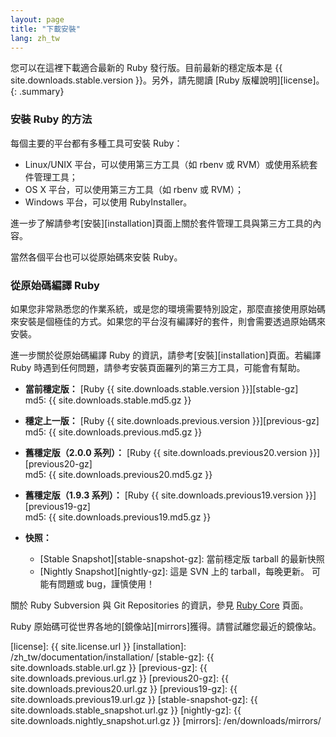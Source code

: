 ```yaml
---
layout: page
title: "下載安裝"
lang: zh_tw
---
```


您可以在這裡下載適合最新的 Ruby 發行版。目前最新的穩定版本是
{{ site.downloads.stable.version }}。另外，請先閱讀 [Ruby 版權說明][license]。
{: .summary}

### 安裝 Ruby 的方法

每個主要的平台都有多種工具可安裝 Ruby：

* Linux/UNIX 平台，可以使用第三方工具（如 rbenv 或 RVM）或使用系統套件管理工具；
* OS X 平台，可以使用第三方工具（如 rbenv 或 RVM）；
* Windows 平台，可以使用 RubyInstaller。

進一步了解請參考[安裝][installation]頁面上關於套件管理工具與第三方工具的內容。

當然各個平台也可以從原始碼來安裝 Ruby。

### 從原始碼編譯 Ruby

如果您非常熟悉您的作業系統，或是您的環境需要特別設定，那麼直接使用原始碼來安裝是個極佳的方式。如果您的平台沒有編譯好的套件，則會需要透過原始碼來安裝。

進一步關於從原始碼編譯 Ruby 的資訊，請參考[安裝][installation]頁面。若編譯 Ruby 時遇到任何問題，請參考安裝頁面羅列的第三方工具，可能會有幫助。

* **當前穩定版：**
  [Ruby {{ site.downloads.stable.version }}][stable-gz]<br>
  md5: {{ site.downloads.stable.md5.gz }}

* **穩定上一版：**
  [Ruby {{ site.downloads.previous.version }}][previous-gz]<br>
  md5: {{ site.downloads.previous.md5.gz }}

* **舊穩定版（2.0.0 系列）：**
  [Ruby {{ site.downloads.previous20.version }}][previous20-gz]<br>
  md5: {{ site.downloads.previous20.md5.gz }}

* **舊穩定版（1.9.3 系列）：**
  [Ruby {{ site.downloads.previous19.version }}][previous19-gz]<br>
  md5: {{ site.downloads.previous19.md5.gz }}

* **快照：**
  * [Stable Snapshot][stable-snapshot-gz]:
    當前穩定版 tarball 的最新快照
  * [Nightly Snapshot][nightly-gz]:
    這是 SVN 上的 tarball，每晚更新。
    可能有問題或 bug，謹慎使用！

關於 Ruby Subversion 與 Git Repositories 的資訊，參見 [Ruby Core](/en/community/ruby-core/) 頁面。

Ruby 原始碼可從世界各地的[鏡像站][mirrors]獲得。請嘗試離您最近的鏡像站。



[license]: {{ site.license.url }}
[installation]: /zh_tw/documentation/installation/
[stable-gz]: {{ site.downloads.stable.url.gz }}
[previous-gz]: {{ site.downloads.previous.url.gz }}
[previous20-gz]: {{ site.downloads.previous20.url.gz }}
[previous19-gz]: {{ site.downloads.previous19.url.gz }}
[stable-snapshot-gz]: {{ site.downloads.stable_snapshot.url.gz }}
[nightly-gz]: {{ site.downloads.nightly_snapshot.url.gz }}
[mirrors]: /en/downloads/mirrors/

